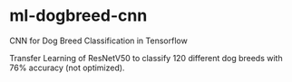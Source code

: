 # ml-dogbreed-cnn
CNN for Dog Breed Classification in Tensorflow

Transfer Learning of ResNetV50 to classify 120 different dog breeds with 76% accuracy (not optimized). 
